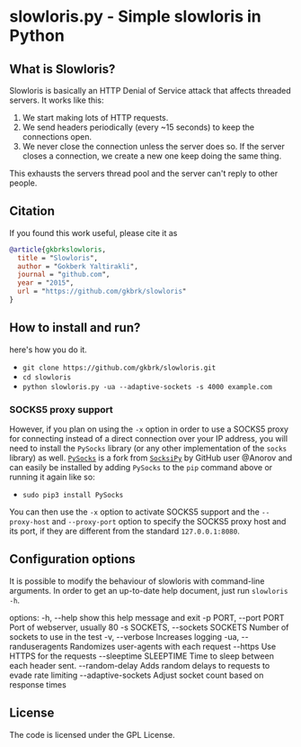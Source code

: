 # slowloris.py - Simple slowloris in Python

## What is Slowloris?
Slowloris is basically an HTTP Denial of Service attack that affects threaded servers. It works like this:

1. We start making lots of HTTP requests.
2. We send headers periodically (every ~15 seconds) to keep the connections open.
3. We never close the connection unless the server does so. If the server closes a connection, we create a new one keep doing the same thing.

This exhausts the servers thread pool and the server can't reply to other people.

## Citation

If you found this work useful, please cite it as

```bibtex
@article{gkbrkslowloris,
  title = "Slowloris",
  author = "Gokberk Yaltirakli",
  journal = "github.com",
  year = "2015",
  url = "https://github.com/gkbrk/slowloris"
}
```

## How to install and run?
here's how you do it.

* `git clone https://github.com/gkbrk/slowloris.git`
* `cd slowloris`
* `python slowloris.py -ua --adaptive-sockets -s 4000 example.com`

### SOCKS5 proxy support

However, if you plan on using the `-x` option in order to use a SOCKS5 proxy for connecting instead of a direct connection over your IP address, you will need to install the `PySocks` library (or any other implementation of the `socks` library) as well. [`PySocks`](https://github.com/Anorov/PySocks) is a fork from [`SocksiPy`](http://socksipy.sourceforge.net/) by GitHub user @Anorov and can easily be installed by adding `PySocks` to the `pip` command above or running it again like so:

* `sudo pip3 install PySocks`

You can then use the `-x` option to activate SOCKS5 support and the `--proxy-host` and `--proxy-port` option to specify the SOCKS5 proxy host and its port, if they are different from the standard `127.0.0.1:8080`.

## Configuration options
It is possible to modify the behaviour of slowloris with command-line
arguments. In order to get an up-to-date help document, just run
`slowloris -h`.

options:
  -h, --help            show this help message and exit
  -p PORT, --port PORT  Port of webserver, usually 80
  -s SOCKETS, --sockets SOCKETS
                        Number of sockets to use in the test
  -v, --verbose         Increases logging
  -ua, --randuseragents
                        Randomizes user-agents with each request
  --https               Use HTTPS for the requests
  --sleeptime SLEEPTIME
                        Time to sleep between each header sent.
  --random-delay        Adds random delays to requests to evade rate limiting
  --adaptive-sockets    Adjust socket count based on response times

## License
The code is licensed under the GPL License.
